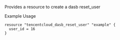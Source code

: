 Provides a resource to create a dasb reset_user

Example Usage

```hcl
resource "tencentcloud_dasb_reset_user" "example" {
  user_id = 16
}
```